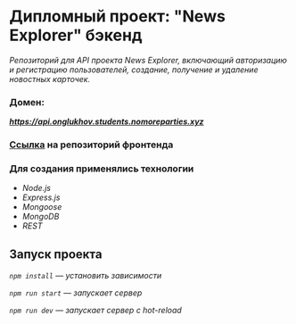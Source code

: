 # Дипломный проект: "News Explorer" бэкенд

*Репозиторий для API проекта News Explorer, включающий авторизацию и регистрацию пользователей, создание, получение и удаление новостных карточек.* 

### Домен: 
***https://api.onglukhov.students.nomoreparties.xyz***

### [Ссылка](https://github.com/Oleg-Glukhov1/news-explorer-frontend) на репозиторий фронтенда

### Для создания применялись технологии

+ *Node.js*
+ *Express.js*
+ *Mongoose*
+ *MongoDB*
+ *REST*

## Запуск проекта

*`npm install` — установить зависимости*

*`npm run start` — запускает сервер*

*`npm run dev` — запускает сервер с hot-reload*
